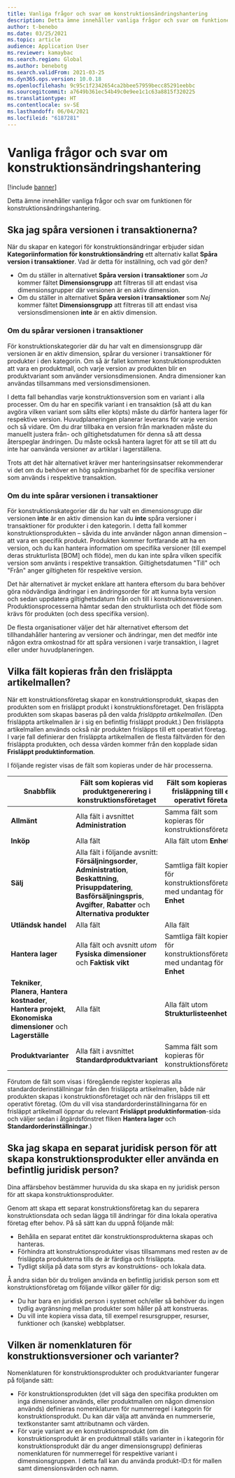```yaml
---
title: Vanliga frågor och svar om konstruktionsändringshantering
description: Detta ämne innehåller vanliga frågor och svar om funktionen för konstruktionsändringshantering.
author: t-benebo
ms.date: 03/25/2021
ms.topic: article
audience: Application User
ms.reviewer: kamaybac
ms.search.region: Global
ms.author: benebotg
ms.search.validFrom: 2021-03-25
ms.dyn365.ops.version: 10.0.18
ms.openlocfilehash: 9c95c1f2342654ca2bbee57959becc85291eebbc
ms.sourcegitcommit: a7649b361ec54b49c0e9ee1c1c63a8815f320225
ms.translationtype: HT
ms.contentlocale: sv-SE
ms.lasthandoff: 06/04/2021
ms.locfileid: "6187281"
---
```

# <a name="engineering-change-management-faq"></a>Vanliga frågor och svar om konstruktionsändringshantering

[!include [banner](../includes/banner.md)]

Detta ämne innehåller vanliga frågor och svar om funktionen för konstruktionsändringshantering.

## <a name="should-i-track-the-version-in-transactions"></a>Ska jag spåra versionen i transaktionerna?

När du skapar en kategori för konstruktionsändringar erbjuder sidan **Kategoriinformation för konstruktionsändring** ett alternativ kallat **Spåra version i transaktioner**. Vad är detta för inställning, och vad gör den?

- Om du ställer in alternativet **Spåra version i transaktioner** som *Ja* kommer fältet **Dimensionsgrupp** att filtreras till att endast visa dimensionsgrupper där versionen är en aktiv dimension.
- Om du ställer in alternativet **Spåra version i transaktioner** som *Nej* kommer fältet **Dimensionsgrupp** att filtreras till att endast visa versionsdimensionen **inte** är en aktiv dimension.

### <a name="if-you-track-the-version-in-transactions"></a>Om du spårar versionen i transaktioner

För konstruktionskategorier där du har valt en dimensionsgrupp där versionen är en aktiv dimension, spårar du versioner i transaktioner för produkter i den kategorin. Om så är fallet kommer konstruktionsprodukten att vara en produktmall, och varje version av produkten blir en produktvariant som använder versionsdimensionen. Andra dimensioner kan användas tillsammans med versionsdimensionen.

I detta fall behandlas varje konstruktionsversion som en variant i alla processer. Om du har en specifik variant i en transaktion (så att du kan avgöra vilken variant som sålts eller köpts) måste du därför hantera lager för respektive version. Huvudplaneringen planerar leverans för varje version och så vidare. Om du drar tillbaka en version från marknaden måste du manuellt justera från- och giltighetsdatumen för denna så att dessa återspeglar ändringen. Du måste också hantera lagret för att se till att du inte har oanvända versioner av artiklar i lagerställena.

Trots att det här alternativet kräver mer hanteringsinsatser rekommenderar vi det om du behöver en hög spårningsbarhet för de specifika versioner som används i respektive transaktion.

### <a name="if-you-dont-track-the-version-in-transactions"></a>Om du inte spårar versionen i transaktioner

För konstruktionskategorier där du har valt en dimensionsgrupp där versionen **inte** är en aktiv dimension kan du **inte** spåra versioner i transaktioner för produkter i den kategorin. I detta fall kommer konstruktionsprodukten – såvida du inte använder någon annan dimension – att vara en specifik produkt. Produkten kommer fortfarande att ha en version, och du kan hantera information om specifika versioner (till exempel deras strukturlista \[BOM] och flöde), men du kan inte spåra vilken specifik version som använts i respektive transaktion. Giltighetsdatumen "Till" och "Från" anger giltigheten för respektive version.

Det här alternativet är mycket enklare att hantera eftersom du bara behöver göra nödvändiga ändringar i en ändringsorder för att kunna byta version och sedan uppdatera giltighetsdatum från och till i konstruktionsversionen. Produktionsprocesserna hämtar sedan den strukturlista och det flöde som krävs för produkten (och dess specifika version).

De flesta organisationer väljer det här alternativet eftersom det tillhandahåller hantering av versioner och ändringar, men det medför inte någon extra omkostnad för att spåra versionen i varje transaktion, i lagret eller under huvudplaneringen.

## <a name="which-fields-are-copied-from-the-released-item-template"></a>Vilka fält kopieras från den frisläppta artikelmallen?

När ett konstruktionsföretag skapar en konstruktionsprodukt, skapas den produkten som en frisläppt produkt i konstruktionsföretaget. Den frisläppta produkten som skapas baseras på den valda *frisläppta artikelmallen*. (Den frisläppta artikelmallen är i sig en befintlig frisläppt produkt.) Den frisläppta artikelmallen används också när produkten frisläpps till ett operativt företag. I varje fall definierar den frisläppta artikelmallen de flesta fältvärden för den frisläppta produkten, och dessa värden kommer från den kopplade sidan **Frisläppt produktinformation**.

I följande register visas de fält som kopieras under de här processerna.

| Snabbflik | Fält som kopieras vid produktgenerering i konstruktionsföretaget | Fält som kopieras vid frisläppning till ett operativt företag |
|---|---|---|
| **Allmänt** | Alla fält i avsnittet **Administration** | Samma fält som kopieras för konstruktionsföretaget |
| **Inköp** | Alla fält | Alla fält utom **Enhet** |
| **Sälj** | Alla fält i följande avsnitt: **Försäljningsorder**, **Administration**, **Beskattning**, **Prisuppdatering**, **Basförsäljningspris**, **Avgifter**, **Rabatter** och **Alternativa produkter** | Samtliga fält kopieras för konstruktionsföretaget, med undantag för **Enhet** |
| **Utländsk handel** | Alla fält | Alla fält |
| **Hantera lager** | Alla fält och avsnitt *utom* **Fysiska dimensioner** och **Faktisk vikt** | Samtliga fält kopieras för konstruktionsföretaget, med undantag för **Enhet** |
| **Tekniker**, **Planera**, **Hantera kostnader**, **Hantera projekt**, **Ekonomiska dimensioner** och **Lagerställe** | Alla fält | Alla fält utom **Strukturlisteenhet** |
| **Produktvarianter** | Alla fält i avsnittet **Standardproduktvariant** | Samma fält som kopieras för konstruktionsföretaget |

Förutom de fält som visas i föregående register kopieras alla standardorderinställningar från den frisläppta artikelmallen, både när produkten skapas i konstruktionsföretaget och när den frisläpps till ett operativt företag. (Om du vill visa standardorderinställningarna för en frisläppt artikelmall öppnar du relevant **Frisläppt produktinformation**-sida och väljer sedan i åtgärdsfönstret fliken **Hantera lager** och **Standardorderinställningar**.)

## <a name="should-i-create-a-separate-legal-entity-for-engineering-products-or-use-an-existing-legal-entity"></a>Ska jag skapa en separat juridisk person för att skapa konstruktionsprodukter eller använda en befintlig juridisk person?

Dina affärsbehov bestämmer huruvida du ska skapa en ny juridisk person för att skapa konstruktionsprodukter.

Genom att skapa ett separat konstruktionsföretag kan du separera konstruktionsdata och sedan lägga till ändringar för dina lokala operativa företag efter behov. På så sätt kan du uppnå följande mål:

- Behålla en separat entitet där konstruktionsprodukterna skapas och hanteras.
- Förhindra att konstruktionsprodukter visas tillsammans med resten av de frisläppta produkterna tills de är färdiga och frisläppta.
- Tydligt skilja på data som styrs av konstruktions- och lokala data.

Å andra sidan bör du troligen använda en befintlig juridisk person som ett konstruktionsföretag om följande villkor gäller för dig:

- Du har bara en juridisk person i systemet och/eller så behöver du ingen tydlig avgränsning mellan produkter som håller på att konstrueras.
- Du vill inte kopiera vissa data, till exempel resursgrupper, resurser, funktioner och (kanske) webbplatser.

## <a name="what-is-the-nomenclature-for-engineering-versions-and-variants"></a>Vilken är nomenklaturen för konstruktionsversioner och varianter?

Nomenklaturen för konstruktionsprodukter och produktvarianter fungerar på följande sätt:

- För konstruktionsprodukten (det vill säga den specifika produkten om inga dimensioner används, eller produktmallen om någon dimension används) definieras nomenklaturen för nummerregel i kategorin för konstruktionsprodukt. Du kan där välja att använda en nummerserie, textkonstanter samt attributnamn och värden.
- För varje variant av en konstruktionsprodukt (om din konstruktionsprodukt är en produktmall ställs varianter in i kategorin för konstruktionsprodukt där du anger dimensionsgrupp) definieras nomenklaturen för nummerregel för respektive variant i dimensionsgruppen. I detta fall kan du använda produkt-ID:t för mallen samt dimensionsvärden och namn.
